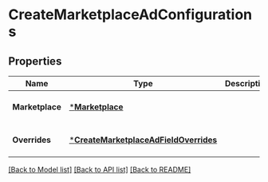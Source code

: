 # CreateMarketplaceAdConfigurations

## Properties
Name | Type | Description | Notes
------------ | ------------- | ------------- | -------------
**Marketplace** | [***Marketplace**](Marketplace.md) |  | [optional] [default to null]
**Overrides** | [***CreateMarketplaceAdFieldOverrides**](CreateMarketplaceAdFieldOverrides.md) |  | [optional] [default to null]

[[Back to Model list]](../README.md#documentation-for-models) [[Back to API list]](../README.md#documentation-for-api-endpoints) [[Back to README]](../README.md)

